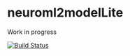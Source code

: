 # neuroml2modelLite

Work in progress

[![Build Status](https://travis-ci.org/NeuroML/neuroml2modelLite.svg?branch=master)](https://travis-ci.org/NeuroML/neuroml2modelLite)
